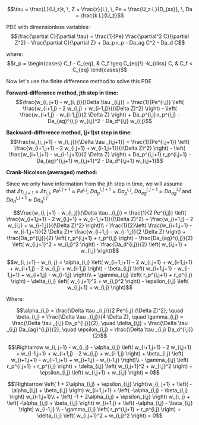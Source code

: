 $$\tau = \frac{L}{U_z}t, \, Z = \frac{z}{L}, \, Pe = \frac{U_z L}{D_{ax}}, \, Da = \frac{k L}{U_z}$$

PDE with dimensionless variables:
$$\frac{\partial C}{\partial \tau} = \frac{1}{Pe} \frac{\partial^2 C}{\partial Z^2} - \frac{\partial C}{\partial Z} + Da_p r_p - Da_ag C^2 - Da_d C$$

where:
$$r_p = \begin{cases}
        C_f - C_{eq}, &  C_f \geq C_{eq}\\
        -k_{diss} C, & C_f < C_{eq}
    \end{cases}$$

Now let's use the finite difference method to solve this PDE

**Forward-difference method, jth step in time:** 
$$\frac{w_{i, j+1} - w_{i, j}}{\Delta \tau _{i,j}} = \frac{1}{Pe^{i,j}} \left( \frac{w_{i+1,j} - 2 w_{i,j} + w_{i-1,j}}{(\Delta Z)^2} \right) -  \left( \frac{w_{i+1,j} - w_{i-1,j}}{2 \Delta Z} \right) + Da_p^{i,j} r_p^{i,j} - Da_{ag}^{i,j} w_{i,j}^2 - Da_d^{i,j} w_{i,j}$$

**Backward-difference method, (j+1)st step in time:** 
$$\frac{w_{i, j+1} - w_{i, j}}{\Delta \tau _{i,j+1}} = \frac{1}{Pe^{i,j+1}} \left( \frac{w_{i+1,j+1} - 2 w_{i,j+1} + w_{i-1,j+1}}{(\Delta Z)^2} \right) -  \left( \frac{w_{i+1,j+1} - w_{i-1,j+1}}{2 \Delta Z} \right) + Da_p^{i,j+1} r_p^{i,j+1} - Da_{ag}^{i,j+1} w_{i,j+1}^2 - Da_d^{i,j+1} w_{i,j+1}$$

**Crank-Nicolson (averaged) method:**

Since we only have information from the jth step in time, we will assume that $\Delta \tau _{i,j+1}\approx \Delta \tau _{i,j}$, $Pe^{i,j+1} \approx Pe^{i,j}$, $Da_p^{i,j+1} \approx Da_p^{i,j}$, $Da_{ag}^{i,j+1} \approx Da_{ag}^{i,j}$ and $Da_d^{i,j+1} \approx Da_d^{i,j}$

$$\frac{w_{i, j+1} - w_{i, j}}{\Delta \tau _{i,j}} = \frac{1}{2 Pe^{i,j}} \left( \frac{w_{i+1,j+1} - 2 w_{i,j+1} + w_{i-1,j+1}}{(\Delta Z)^2} + \frac{w_{i+1,j} - 2 w_{i,j} + w_{i-1,j}}{(\Delta Z)^2} \right)\\ - \frac{1}{2}\left( \frac{w_{i+1,j+1} - w_{i-1,j+1}}{2 \Delta Z}+ \frac{w_{i+1,j} - w_{i-1,j}}{2 \Delta Z} \right) + \frac{Da_p^{i,j}}{2} \left( r_p^{i,j+1} + r_p^{i,j} \right) - \frac{Da_{ag}^{i,j}}{2} \left( w_{i,j+1}^2 + w_{i,j}^2 \right) - \frac{Da_d^{i,j}}{2} \left( w_{i,j+1} + w_{i,j} \right)$$

$$w_{i, j+1} - w_{i, j} = \alpha_{i,j} \left( w_{i+1,j+1} - 2 w_{i,j+1} + w_{i-1,j+1} + w_{i+1,j} - 2 w_{i,j} + w_{i-1,j} \right) - \beta_{i,j} \left( w_{i+1,j+1} - w_{i-1,j+1} + w_{i+1,j} - w_{i-1,j} \right)\\ + \gamma_{i,j} \left( r_p^{i,j+1} + r_p^{i,j} \right) - \delta_{i,j} \left( w_{i,j+1}^2 + w_{i,j}^2 \right) - \epsilon_{i,j} \left( w_{i,j+1} + w_{i,j} \right)$$

Where:

$$\alpha_{i,j} = \frac{\Delta \tau _{i,j}}{2 Pe^{i,j} (\Delta Z)^2}, \quad \beta_{i,j} = \frac{\Delta \tau _{i,j}}{4 \Delta Z}, \quad \gamma_{i,j} =  \frac{\Delta \tau _{i,j} Da_p^{i,j}}{2}, \quad \delta_{i,j} = \frac{\Delta \tau _{i,j} Da_{ag}^{i,j}}{2}, \quad \epsilon_{i,j} = \frac{\Delta \tau _{i,j} Da_d^{i,j}}{2}$$

$$\Rightarrow w_{i, j+1} - w_{i, j} - \alpha_{i,j} \left( w_{i+1,j+1} - 2 w_{i,j+1} + w_{i-1,j+1} + w_{i+1,j} - 2 w_{i,j} + w_{i-1,j} \right) + \beta_{i,j} \left( w_{i+1,j+1} - w_{i-1,j+1} + w_{i+1,j} - w_{i-1,j} \right)\\ - \gamma_{i,j} \left( r_p^{i,j+1} + r_p^{i,j} \right) + \delta_{i,j} \left( w_{i,j+1}^2 + w_{i,j}^2 \right) + \epsilon_{i,j} \left( w_{i,j+1} + w_{i,j} \right) = 0$$

$$\Rightarrow \left( 1 + 2\alpha_{i,j} + \epsilon_{i,j} \right)w_{i, j+1} + \left( -\alpha_{i,j} + \beta_{i,j} \right) w_{i+1,j+1} + \left( -\alpha_{i,j} - \beta_{i,j} \right) w_{i-1,j+1}\\ + \left( -1 + 2\alpha_{i,j} + \epsilon_{i,j} \right) w_{i, j} + \left( -\alpha_{i,j} + \beta_{i,j} \right) w_{i+1,j} + \left( -\alpha_{i,j} - \beta_{i,j} \right) w_{i-1,j} \\ - \gamma_{i,j} \left( r_p^{i,j+1} + r_p^{i,j} \right) + \delta_{i,j} \left( w_{i,j+1}^2 + w_{i,j}^2 \right) = 0$$